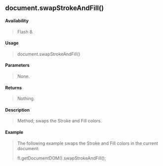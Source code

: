 ## document.swapStrokeAndFill()

#### Availability

> Flash 8.

#### Usage

> document.swapStrokeAndFill()

#### Parameters

> None.

#### Returns

> Nothing.

#### Description

> Method; swaps the Stroke and Fill colors.

#### Example

> The following example swaps the Stroke and Fill colors in the current document:
>
> fl.getDocumentDOM().swapStrokeAndFill();
